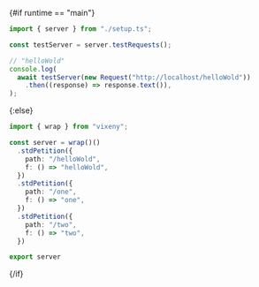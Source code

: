 <script>
    export let runtime = "main";
</script>

{#if runtime == "main"}

```ts
import { server } from "./setup.ts";

const testServer = server.testRequests();

// "helloWold"
console.log(
  await testServer(new Request("http://localhost/helloWold"))
    .then((response) => response.text()),
);
```

{:else}

```ts
import { wrap } from "vixeny";

const server = wrap()()
  .stdPetition({
    path: "/helloWold",
    f: () => "helloWold",
  })
  .stdPetition({
    path: "/one",
    f: () => "one",
  })
  .stdPetition({
    path: "/two",
    f: () => "two",
  })

export server
```

{/if}
